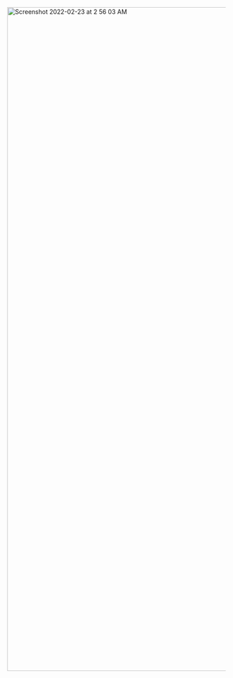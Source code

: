 <img width="1529" alt="Screenshot 2022-02-23 at 2 56 03 AM" src="https://user-images.githubusercontent.com/77772156/155222337-92c22d45-0539-414b-a155-aa45d5633606.png">
